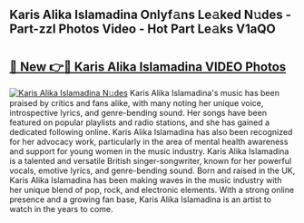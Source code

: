 ## Karis Alika Islamadina Onlyf𝚊ns Le𝚊ked N𝚞des - Part-zzI Photos Video - Hot Part Le𝚊ks V1aQO

# <h2><a href="http://ac37765.deff.icu/?id=Karis+Alika+Islamadina">🔗 New 👉🔴 Karis Alika Islamadina VIDEO Photos</a></h2>

[![Karis Alika Islamadina N𝚞des](https://i.imgur.com/rIISA9y.gif)](http://ac37765.deff.icu/?id=Karis+Alika+Islamadina)
Karis Alika Islamadina's music has been praised by critics and fans alike, with many noting her unique voice, introspective lyrics, and genre-bending sound. Her songs have been featured on popular playlists and radio stations, and she has gained a dedicated following online. Karis Alika Islamadina has also been recognized for her advocacy work, particularly in the area of mental health awareness and support for young women in the music industry. Karis Alika Islamadina is a talented and versatile British singer-songwriter, known for her powerful vocals, emotive lyrics, and genre-bending sound. Born and raised in the UK, Karis Alika Islamadina has been making waves in the music industry with her unique blend of pop, rock, and electronic elements. With a strong online presence and a growing fan base, Karis Alika Islamadina is an artist to watch in the years to come.
